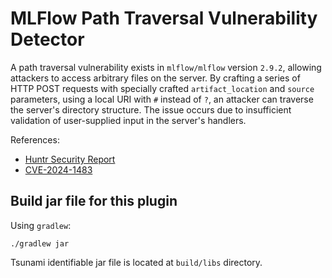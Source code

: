 # MLFlow Path Traversal Vulnerability Detector

A path traversal vulnerability exists in `mlflow/mlflow` version `2.9.2`, allowing attackers to access arbitrary files on the server. By crafting a series of HTTP POST requests with specially crafted `artifact_location` and `source` parameters, using a local URI with `#` instead of `?`, an attacker can traverse the server's directory structure. The issue occurs due to insufficient validation of user-supplied input in the server's handlers.

References:
- [Huntr Security Report](https://huntr.com/bounties/52a3855d-93ff-4460-ac24-9c7e4334198d)
- [CVE-2024-1483](https://www.cve.org/CVERecord?id=CVE-2024-1483)


## Build jar file for this plugin

Using `gradlew`:

```shell
./gradlew jar
```

Tsunami identifiable jar file is located at `build/libs` directory.
